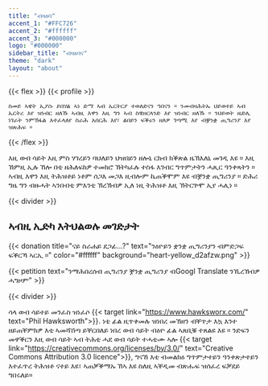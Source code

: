 ```yaml
---
title: "ብዛዕባ"
accent_1: "#FFC726"
accent_2: "#ffffff"
accent_3: "#000000"
logo: "#000000"
sidebar_title: "ብዛዕባና"
theme: "dark"
layout: "about"
---
```


{{< flex >}}
	{{< profile >}}

	ስመይ ኣዌት ኢያሱ ይበሃል ኣነ ድማ ኣብ ኤርትርያ ተወለድናን ዓበናን ። ንመብዛሕትኡ ህይወተይ ኣብ
	ኤርትረ እየ ዝነብር ዘለኹ ኣብዚ እዋን እዚ ግን ኣብ ስዊዘርላንድ እየ ዝነብር ዘለኹ ። ንህይወት ዜድሊ
	ነገራት ንምኽፋል እተፈላለየ ስራሕ እሰርሕ እየ፣ ልበይን ፍቕሩን ዘለዎ ገጣሚ እየ ብቛንቋ ጢግሪንያ እየ
	ዝጽሕፍ ።
{{< /flex >}}

እዚ ወብ ሳይት እዚ ምስ ሃገረይን ባህለይን ህዝበይን ዘሎኒ ርክብ ክቕጽል ዜኽእለኒ መገዲ እዩ ። እዚ
ኸምዚ ኢሉ ኸሎ በቲ ዘሕለፍክዎ ተመክሮ ኽትካፈሉ ተስፋ እገብር ግጥምታትን ሓጺር ዓንቀጻትን ። ኣብዚ
እዋን እዚ ትሕዝቶይ ነቶም ሰጋእ መጋእ ዚብሎም ኪጠቕሞም እዩ ብቛንቋ ጢግሪንያ ። ድሕሪ ግዜ ግን
ብዙሓት ኣንበብቲ ምእንቲ ኽረኽብዎ ኢለ ነዚ ትሕዝቶ እዚ ኽትርጕሞ ኢየ ሓሊነ ።

{{< divider >}}

## ኣብዚ ኢድካ እትህልወሉ መገድታት

{{< donation  title="ናይ ስራሐይ ደጋፊ...?" text="ንዕዮይን ቋንቋ ጢግሪንያን ብምድጋፍ ፍቕርኻ ኣርኢ ።" color="#ffffff" background="heart-yellow_d2afzw.png" >}}

{{< petition text="ንማሕበረሰብ ጢግሪንያ ቛንቋ ጢግሪንያ ብGoogl Translate ንኺረኽብዎ ሓግዞም" >}}

{{< divider >}}

ሳላ ወብ ሳይተይ መንፈስ ዝነፈሶ {{< target link="https://www.hawksworx.com/" text="Phil Hawksworth">}}.
ነቲ ፊል ዚጥቀመሉ ዝነበረ መኽዘን ብቐጥታ እኳ እንተ ዘይጠቐምክዎ እቲ ኣመሻሽጣ ይቐርበለይ ነበረ
ወብ ሳይት ብዕዮ ፊል ኣጸቢቑ ተጸልዩ እዩ ። ንድፍን መዋቕርን እዚ ወብ ሳይት ኣብ ትሕቲ ሓደ ወብ
ሳይት ተሓቲሙ ኣሎ {{< target link="https://creativecommons.org/licenses/by/3.0/" text="Creative Commons Attribution 3.0 licence">}}, ግናኸ እቲ ብመልክዕ ግጥምታተይን ዓንቀጽታተይን እተፈጥረ ትሕዝቶ
ናተይ እዩ፣ ኣጠቓቕማኡ ኸኣ እዩ ስለዚ ኣቐዲመ ብጽሑፍ ዝሰፈረ ፍቓደይ ግበሩለይ።
